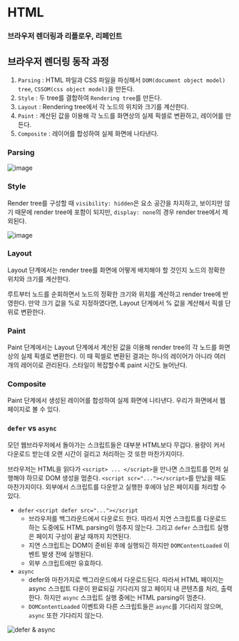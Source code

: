 # HTML

### 브라우저 렌더링과 리플로우, 리페인트

## 브라우저 렌더링 동작 과정

1. `Parsing` : HTML 파일과 CSS 파일을 파싱해서 `DOM(document object model) tree`, `CSSOM(css object model)`을 만든다.
2. `Style` : 두 tree를 결합하여 `Rendering tree`를 만든다.
3. `Layout` : Rendering tree에서 각 노드의 위치와 크기를 계산한다.
4. `Paint` : 계산된 값을 이용해 각 노드를 화면상의 실제 픽셀로 변환하고, 레이어를 만든다.
5. `Composite` : 레이어를 합성하여 실제 화면에 나타낸다.

### Parsing

![image](https://user-images.githubusercontent.com/88878874/226832933-8f2a3bc4-421d-4734-9dec-a8a4d608fb40.png)

### Style

Render tree를 구성할 때 `visibility: hidden`은 요소 공간을 차지하고, 보이지만 않기 때문에 render tree에 포함이 되지만, `display: none`의 경우 render tree에서 제외된다.

![image](https://user-images.githubusercontent.com/88878874/226833343-1cdb4b4d-4124-4a7a-94ee-1f24cfdc3370.png)

### Layout

Layout 단계에서는 render tree를 화면에 어떻게 배치해야 할 것인지 노드의 정확한 위치와 크기를 계산한다.

루트부터 노드를 순회하면서 노드의 정확한 크기와 위치를 계산하고 render tree에 반영한다. 만약 크기 값을 %로 지정하였다면, Layout 단계에서 % 값을 계산해서 픽셀 단위로 변환한다.

### Paint

Paint 단계에서는 Layout 단계에서 계산된 값을 이용해 render tree의 각 노드를 화면상의 실제 픽셀로 변환한다. 이 때 픽셀로 변환된 결과는 하나의 레이어가 아니라 여러 개의 레어이로 관리된다. 스타일이 복잡할수록 paint 시간도 늘어난다.

### Composite

Paint 단계에서 생성된 레이어를 합성하여 실제 화면에 나타낸다. 우리가 화면에서 웹 페이지로 볼 수 있다.

### `defer` vs `async`

모던 웹브라우저에서 돌아가는 스크립트들은 대부분 HTML보다 무겁다. 용량이 커서 다운로드 받는데 오랜 시간이 걸리고 처리하는 것 또한 마찬가지이다.

브라우저는 HTML을 읽다가 `<script> ... </script>`을 만나면 스크립트를 먼저 실행해야 하므로 DOM 생성을 멈춘다. `<script scr="..."></script>`를 만났을 때도 마찬가지이다. 외부에서 스크립트를 다운받고 실행한 후에야 남은 페이지를 처리할 수 있다.

- `defer`
  `<script defer src="..."></script`
  - 브라우저를 백그라운드에서 다운로드 한다. 따라서 지연 스크립트를 다운로드 하는 도중에도 HTML parsing이 멈추지 않는다. 그리고 `defer` 스크립트 실행은 페이지 구성이 끝날 때까지 지연된다.
  - 지연 스크립트는 DOM이 준비된 후에 실행되긴 하지만 `DOMContentLoaded` 이벤트 발생 전에 실행된다.
  - 외부 스크립트에만 유효하다.
- `async`
  - defer와 마찬가지로 백그라운드에서 다운로드된다. 따라서 HTML 페이지는 async 스크립트 다운이 완료되길 기다리지 않고 페이지 내 콘텐츠를 처리, 출력한다. 하지만 `async` 스크립트 실행 중에는 HTML parsing이 멈춘다.
  - `DOMContentLoaded` 이벤트와 다른 스크립트들은 `async`를 기다리지 않으며, `async` 또한 기다리지 않는다.

![defer & async](https://user-images.githubusercontent.com/88878874/225210436-e6c10d7f-55f4-4a09-898f-8e5fb43eff13.png)
